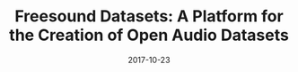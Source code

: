 ---
type: "paper"
title:  "Freesound Datasets: A Platform for the Creation of Open Audio Datasets"
authors: ["Fonseca, E.", "Pons J.", "Favory X.", "Font F.", "Bogdanov D.", "Ferraro A.", "Oramas S.", "Porter A.", "Serra X."]
date: 2017-10-23
download_link: "http://hdl.handle.net/10230/33299"
license: "CC-BY 4.0"
published_in: "Proceedings of the International Society for Music Information Retrieval Conference (ISMIR)"
---